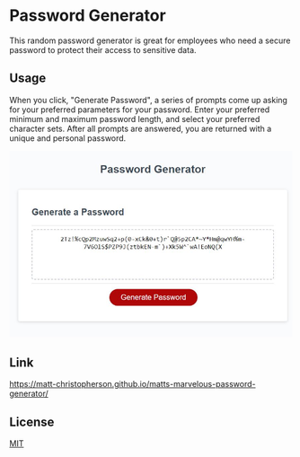 # Password Generator

This random password generator is great for employees who need a secure password to protect their access to sensitive data. 

## Usage

When you click, "Generate Password", a series of prompts come up asking for your preferred parameters for your password. Enter your preferred minimum and maximum password length, and select your preferred character sets. After all prompts are answered, you are returned with a unique and personal password.

![screenshot of application](images\Capture.JPG "Screenshot")

## Link

https://matt-christopherson.github.io/matts-marvelous-password-generator/

## License

[MIT](https://choosealicense.com/licenses/mit/)
